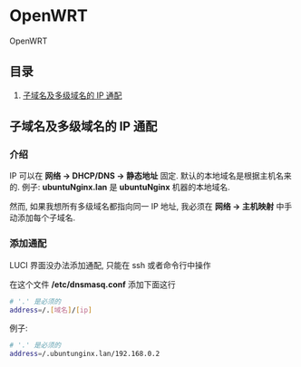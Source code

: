# OpenWRT


OpenWRT

## 目录

1. [子域名及多级域名的 IP 通配](#子域名及多级域名的-IP-通配)

## 子域名及多级域名的 IP 通配

### 介绍

IP 可以在 **网络 -> DHCP/DNS -> 静态地址** 固定.
默认的本地域名是根据主机名来的.
例子: **ubuntuNginx.lan** 是 **ubuntuNginx** 机器的本地域名.

然而, 如果我想所有多级域名都指向同一 IP 地址, 我必须在 **网络 -> 主机映射** 中手动添加每个子域名.

### 添加通配

LUCI 界面没办法添加通配, 只能在 ssh 或者命令行中操作

在这个文件 **/etc/dnsmasq.conf** 添加下面这行

```bash
# '.' 是必须的
address=/.[域名]/[ip]
```

例子:

```bash
# '.' 是必须的
address=/.ubuntunginx.lan/192.168.0.2
```

